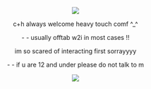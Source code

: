 <p text align=center>
<image src=https://media.tenor.com/nHc4tUZ8SckAAAAi/becquerel-harley-guidestuck.gif> </p>
<p text align=center>c+h always welcome heavy touch comf ^_^</p>
<p text align=center>- - usually offtab w2i in most cases !!</p>
<p text align=center>im so scared of interacting first sorrayyyy</p>
<p text align=center>- - if u are 12 and under please do not talk to m</p>
  
<p text align=center>
<image src=https://files.catbox.moe/mr1z39.png> </p>
